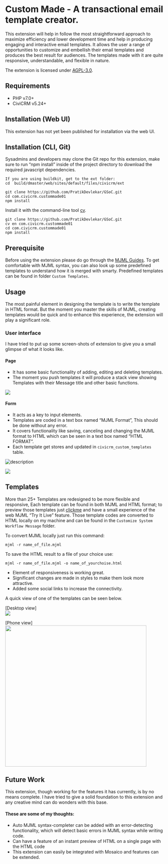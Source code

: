 # Custom Made - A transactional email template creator.

This extension will help in follow the most straightforward approach to maximize efficiency and lower development time and help in producing engaging and interactive email templates. It allows the user a range of opportunities to customize and embellish their email templates and produces the best result for audiences. The templates made with it are quite responsive, understandable, and flexible in nature.

The extension is licensed under [AGPL-3.0](LICENSE.txt).

## Requirements

* PHP v7.0+
* CiviCRM v5.24+

## Installation (Web UI)
This extension has not yet been published for installation via the web UI.

## Installation (CLI, Git)
Sysadmins and developers may clone the Git repo for this extension, make sure to run “npm install” inside of the project directory to download the required javascript dependencies.

```
If you are using buildkit, get to the ext folder:
cd  build/dmaster/web/sites/default/files/civicrm/ext

git clone https://github.com/PratikDevlekar/GSoC.git
cd com.civicrm.custommade01
npm install
```

Install it with the command-line tool [cv](https://github.com/civicrm/cv).
```
git clone https://github.com/PratikDevlekar/GSoC.git
cv en com.civicrm.custommade01
cd com.civicrm.custommade01
npm install
```

## Prerequisite

Before using the extension please do go through the [MJML Guides](https://mjml.io/documentation/). To get comfortable with MJML syntax, you can also look up some predefined templates to understand how it is merged with smarty. Predefined templates can be found in folder `Custom Templates`.

## Usage

The most painful element in designing the template is to write the template in HTML format. But the moment you master the skills of MJML, creating templates would be quick and to enhance this experience, the extension will play a significant role.

### User interface
I have tried to put up some screen-shots of extension to give you a small glimpse of what it looks like.

#### Page

* It has some basic functionality of adding, editing and deleting templates.
* The moment you push templates it will produce a stack view showing Templates with their Message title and other basic functions.

![](images/EXT01.png)

#### Form

* It acts as a key to input elements.
* Templates are coded in a text box named “MJML Format”, This should be done without any error.
* It covers functionality like saving, canceling and changing the MJML format to HTML which can be seen in a text box named “HTML FORMAT”.
* Each template get stores and updated in `civicrm_custom_templates` table.

![description](images/EXT02.png)

![](images/EXT03.png)

## Templates

More than 25+ Templates are redesigned to be more flexible and responsive, Each template can be found in both MJML and HTML format; to preview those templates just  [clickme](https://github.com/PratikDevlekar/GSoC/blob/master/Custom%20Templates/Preview_Link.md) and have a small experience of the web MJML “Try It Live” feature. Those template codes are converted to HTML locally on my machine and can be found in the `Customize System Workflow Message` folder.

To convert MJML locally just run this command:

`mjml -r name_of_file.mjml`

To save the HTML result to a file of your choice use:

`mjml -r name_of_file.mjml -o name_of_yourchoise.html`

* Element of responsiveness is working great.
* Significant changes are made in styles to make them look more attractive.
* Added some social links to increase the connectivity.

A quick view of one of the templates can be seen below.

[Desktop view]<br>
![](images/Deskview.jpeg)

[Phone view]<br>
<img src="images/Phoneview.jpeg" width="450px"> 

## Future Work

This extension, though working for the features it has currently, is by no means complete.  I have tried to give a solid foundation to this extension and any creative mind can do wonders with this base.
#### These are some of my thoughts:

* Auto MJML syntax-completer can be added with an error-detecting functionality, which will detect basic errors in MJML syntax while writing code.
* Can have a feature of an instant preview of HTML on a single page with the HTML code
* This extension can easily be integrated with Mosaico and features can be extended.





